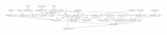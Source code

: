 ![image](https://github.com/talenhao/Django_apps/blob/master/Django_Project_Blueprints/blueblog/graph.png?raw=true)
